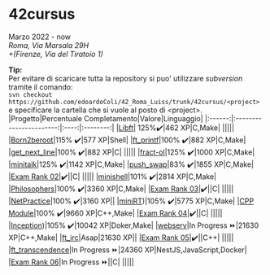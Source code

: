 # 42cursus
Marzo 2022 - now  
*Roma, Via Marsala 29H*  
*+(Firenze, Via del Tiratoio 1)*  
  
**Tip:**  
Per evitare di scaricare tutta la repository si puo' utilizzare *subversion* tramite il comando:  
`svn checkout https://github.com/edoardoColi/42_Roma_Luiss/trunk/42cursus/<project>`  
e specificare la cartella che si vuole al posto di \<project\>.
|Progetto|Percentuale Completamento|Valore|Linguaggio|
|:------:|:-----------------------:|:----:|:--------:|
|[Libft](https://github.com/edoardoColi/42_Roma_Luiss/tree/edoardoColi/42cursus/Libft/en.subject.pdf)| 125%:heavy_check_mark:|462 XP|C,Make|
|||||
|[Born2beroot](https://github.com/edoardoColi/42_Roma_Luiss/tree/edoardoColi/42cursus/Born2beroot/en.subject.pdf)|115% :heavy_check_mark:|577 XP|Shell|
|[ft_printf](https://github.com/edoardoColi/42_Roma_Luiss/tree/edoardoColi/42cursus/ft_printf/en.subject.pdf)|100% :heavy_check_mark:|882 XP|C,Make|
|[get_next_line](https://github.com/edoardoColi/42_Roma_Luiss/tree/edoardoColi/42cursus/get_next_line/en.subject.pdf)|100% :heavy_check_mark:|882 XP|C|
|||||
|[fract-ol](https://github.com/edoardoColi/42_Roma_Luiss/tree/edoardoColi/42cursus/fract-ol/en.subject.pdf)|125% :heavy_check_mark:|1000 XP|C,Make|
|[minitalk](https://github.com/edoardoColi/42_Roma_Luiss/tree/edoardoColi/42cursus/minitalk/en.subject.pdf)|125% :heavy_check_mark:|1142 XP|C,Make|
|[push_swap](https://github.com/edoardoColi/42_Roma_Luiss/tree/edoardoColi/42cursus/push_swap/en.subject.pdf)|83% :heavy_check_mark:|1855 XP|C,Make|
|[Exam Rank 02](https://github.com/edoardoColi/42_Roma_Luiss/tree/edoardoColi/42cursus/Exam_Rank_02)|:heavy_check_mark:||C|
|||||
|[minishell](https://github.com/edoardoColi/42_Roma_Luiss/tree/edoardoColi/42cursus/minishell/en.subject.pdf)|101% :heavy_check_mark:|2814 XP|C,Make|
|[Philosophers](https://github.com/edoardoColi/42_Roma_Luiss/tree/edoardoColi/42cursus/Philosophers/en.subject.pdf)|100% :heavy_check_mark:|3360 XP|C,Make|
|[Exam Rank 03](https://github.com/edoardoColi/42_Roma_Luiss/tree/edoardoColi/42cursus/Exam_Rank_03)|:heavy_check_mark:||C|
|||||
|[NetPractice](https://github.com/edoardoColi/42_Roma_Luiss/tree/edoardoColi/42cursus/NetPractice/en.subject.pdf)|100% :heavy_check_mark:|3160 XP||
|[miniRT](https://github.com/edoardoColi/42_Roma_Luiss/tree/edoardoColi/42cursus/miniRT/en.subject.pdf))|105% :heavy_check_mark:|5775 XP|C,Make|
|[CPP Module](https://github.com/edoardoColi/42_Roma_Luiss/tree/edoardoColi/42cursus/CPP_Module)|100% :heavy_check_mark:|9660 XP|C++,Make|
|[Exam Rank 04](https://github.com/edoardoColi/42_Roma_Luiss/tree/edoardoColi/42cursus/Exam_Rank_04)|:heavy_check_mark:||C|
|||||
|[Inception](https://github.com/edoardoColi/42_Roma_Luiss/tree/edoardoColi/42cursus/Inception/en.subject.pdf))|105% :heavy_check_mark:|10042 XP|Doker,Make|
|[webserv](https://github.com/edoardoColi/42_Roma_Luiss/tree/edoardoColi/42cursus/webserv)|In Progress :fast_forward:|21630 XP|C++,Make|
|[ft_irc](https://github.com/edoardoColi/42_Roma_Luiss/tree/edoardoColi/42cursus/ft_irc)|Asap|21630 XP||
|[Exam Rank 05](https://github.com/edoardoColi/42_Roma_Luiss/tree/edoardoColi/42cursus/Exam_Rank_05)|:heavy_check_mark:||C++|
|||||
|[ft_transcendence](https://github.com/edoardoColi/42_Roma_Luiss/tree/edoardoColi/42cursus/ft_transcendence)|In Progress :fast_forward:|24360 XP|NestJS,JavaScript,Docker|
|[Exam Rank 06](https://github.com/edoardoColi/42_Roma_Luiss/tree/edoardoColi/42cursus/Exam_Rank_06)|In Progress :fast_forward:||C|
|||||
